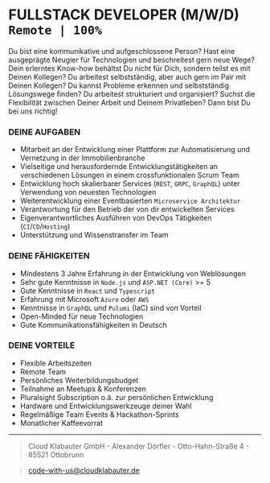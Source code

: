 # FULLSTACK DEVELOPER (M/W/D) `Remote | 100%` 

Du bist eine kommunikative und aufgeschlossene Person? Hast eine ausgeprägte Neugier für Technologien und beschreitest gern neue Wege? Dein erlerntes Know-how behältst Du nicht für Dich, sondern teilst es mit Deinen Kollegen? Du arbeitest selbstständig, aber auch gern im Pair mit Deinen Kollegen? Du kannst Probleme erkennen und selbstständig Lösungswege finden? Du arbeitest strukturiert und organisiert? Suchst die Flexibilität zwischen Deiner Arbeit und Deinem Privatleben? Dann bist Du bei uns richtig!


### DEINE AUFGABEN

- Mitarbeit an der Entwicklung einer Plattform zur Automatisierung und Vernetzung in der Immobilienbranche
- Vielseitige und herausfordernde Entwicklungstätigkeiten an verschiedenen Lösungen in einem crossfunktionalen Scrum Team
- Entwicklung hoch skalierbarer Services (`REST`, `GRPC`, `GraphQL`) unter Verwendung von neuesten Technologien
- Weiterentwicklung  einer Eventbasierten `Microservice Architektur`
- Verantwortung für den Betrieb der von dir entwickelten Services
- Eigenverantwortliches Ausführen von DevOps Tätigkeiten (`CI`/`CD`/`Hosting`)
- Unterstützung und Wissenstransfer im Team

### DEINE FÄHIGKEITEN

- Mindestens 3 Jahre Erfahrung in der Entwicklung von Weblösungen  
- Sehr gute Kenntnisse in `Node.js` und `ASP.NET (Core)` >= 5
- Gute Kenntnisse in `React` und `Typescript`
- Erfahrung mit Microsoft `Azure` oder `AWS`
- Kenntnisse in `GraphQL` und `Pulumi` (IaC) sind von Vorteil
- Open-Minded für neue Technologien
- Gute Kommunikationsfähigkeiten in Deutsch

### DEINE VORTEILE

- Flexible Arbeitszeiten 
- Remote Team
- Persönliches Weiterbildungsbudget
- Teilnahme an Meetups & Konferenzen  
- Pluralsight Subscription o.ä. zur persönlichen Entwicklung
- Hardware und Entwicklungswerkzeuge deiner Wahl 
- Regelmäßige Team Events & Hackathon-Sprints
- Monatlicher Kaffeevorrat


---

> Cloud Klabauter GmbH - Alexander Dörfler - Otto-Hahn-Straße 4 - 85521 Ottobrunn

> code-with-us@cloudklabauter.de
